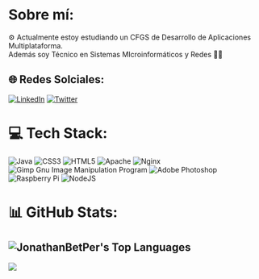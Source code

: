 # Sobre mí:
⚙ Actualmente estoy estudiando un CFGS de Desarrollo de Aplicaciones Multiplataforma. <br>
Además soy Técnico en Sistemas MIcroinformáticos y Redes 👨‍💻


## 🌐 Redes Solciales:
[![LinkedIn](https://img.shields.io/badge/LinkedIn-%230077B5.svg?logo=linkedin&logoColor=white)](https://linkedin.com/in/jonathan-betancor-perdomo) [![Twitter](https://img.shields.io/badge/Twitter-%231DA1F2.svg?logo=Twitter&logoColor=white)](https://twitter.com/Yoni13JA) 

# 💻 Tech Stack:
![Java](https://img.shields.io/badge/java-%23ED8B00.svg?style=for-the-badge&logo=java&logoColor=white) ![CSS3](https://img.shields.io/badge/css3-%231572B6.svg?style=for-the-badge&logo=css3&logoColor=white) ![HTML5](https://img.shields.io/badge/html5-%23E34F26.svg?style=for-the-badge&logo=html5&logoColor=white) ![Apache](https://img.shields.io/badge/apache-%23D42029.svg?style=for-the-badge&logo=apache&logoColor=white) ![Nginx](https://img.shields.io/badge/nginx-%23009639.svg?style=for-the-badge&logo=nginx&logoColor=white) ![Gimp Gnu Image Manipulation Program](https://img.shields.io/badge/Gimp-657D8B?style=for-the-badge&logo=gimp&logoColor=FFFFFF) ![Adobe Photoshop](https://img.shields.io/badge/adobephotoshop-%2331A8FF.svg?style=for-the-badge&logo=adobephotoshop&logoColor=white) ![Raspberry Pi](https://img.shields.io/badge/-RaspberryPi-C51A4A?style=for-the-badge&logo=Raspberry-Pi) ![NodeJS](https://img.shields.io/badge/node.js-6DA55F?style=for-the-badge&logo=node.js&logoColor=white)
# 📊 GitHub Stats:
![JonathanBetPer's Top Languages](https://github-readme-stats.vercel.app/api/top-langs/?username=JonathanBetPer&theme=highcontrast&show_icons=true&hide_border=false&layout=compact)
---
[![](https://visitcount.itsvg.in/api?id=JonathanBetPer&icon=2&color=0)](https://visitcount.itsvg.in)

<!-- ReadMe creado con GPRM ( https://gprm.itsvg.in ) -->
